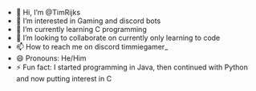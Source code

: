 - 👋 Hi, I’m @TimRijks
- 👀 I’m interested in Gaming and discord bots
- 🌱 I’m currently learning C programming
- 💞️ I’m looking to collaborate on currently only learning to code
- 📫 How to reach me on discord timmiegamer_
- 😄 Pronouns: He/Him
- ⚡ Fun fact: I started programming in Java, then continued with Python and now putting interest in C

<!---
TimRijks/TimRijks is a ✨ special ✨ repository because its `README.md` (this file) appears on your GitHub profile.
You can click the Preview link to take a look at your changes.
--->
